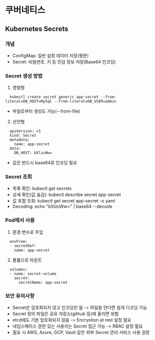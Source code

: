 # 쿠버네티스

## Kubernetes Secrets

### 개념
- ConfigMap: 일반 설정 데이터 저장(평문)
- Secret: 비밀번호, 키 등 민감 정보 저장(Base64 인코딩)

### Secret 생성 방법
1. 명령형
```
  kubectl create secret generic app-secret --from-literal=DB_HOST=MySql --from-literal=DB_USER=admin
```
- 파일로부터 생성도 가능(--from-file)

2. 선언형
```
  apiVersion: v1
  kind: Secret
  metadata:
    name: app-secret
  data:
    DB_HOST: bXlzcWw=
```
- 값은 반드시 base64로 인코딩 필요

### Secret 조회
- 목록 확인: kubectl get secrets
- 상세 확인(값 숨김): kubectl describe secret app-secret
- 값 포함 조회: kubectl get secret app-secret -o yaml
- Decoding: echo "bXlzcWw=" | base64 --decode

### Pod에서 사용
1. 환경 변수로 주입
```
  envFrom:
  - secretRef:
    name: app-secret
```
2. 볼륨으로 마운트
```
  volumes:
  - name: secret-volume
    secret:
      secretName: app-secret
```

### 보안 유의사항
- Secret은 암호화되지 않고 인코딩만 됨 -> 파일을 안다면 쉽게 디코딩 가능
- Secret 정의 파일은 공유 저장소(github 등)에 올리면 위험
- etcd에도 기본 암호화되지 않음 -> Encryotion at rest 설정 필요
- 네임스페이스 권한 있는 사용자는 Secret 접근 가능 -> RBAC 설정 필요
- 필요 시 AWS, Azure, GCP, Vault 같은 외부 Secret 관리 서비스 사용 권장